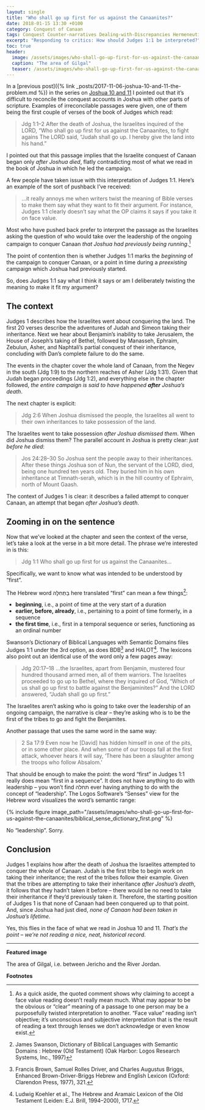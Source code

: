 ```yaml
---
layout: single
title: "Who shall go up first for us against the Canaanites?"
date: 2018-01-15 13:30 +0100
category: Conquest of Canaan
tags: Conquest Counter-narratives Dealing-with-Discrepancies Hermeneutics Joshua Judges
excerpt: "Responding to critics: How should Judges 1:1 be interpreted?"
toc: true
header:
  image: /assets/images/who-shall-go-up-first-for-us-against-the-canaanites/gilgal.jpg
  caption: "The area of Gilgal"
  teaser: /assets/images/who-shall-go-up-first-for-us-against-the-canaanites/gilgal_teaser.png
---
```


In a [previous post]({% link _posts/2017-11-06-joshua-10-and-11-the-problem.md %}) in the series on [Joshua 10 and 11](/series/joshua-10-and-11/) I pointed out that it’s difficult to reconcile the conquest accounts in Joshua with other parts of scripture. Examples of irreconcilable passages were given, one of them being the first couple of verses of the book of Judges which read:

> Jdg 1:1–2 After the death of Joshua, the Israelites inquired of the LORD, “Who shall go up first for us against the Canaanites, to fight agains The LORD said, “Judah shall go up. I hereby give the land into his hand.”

I pointed out that this passage implies that the Israelite conquest of Canaan began only _after Joshua died_, flatly contradicting most of what we read in the book of Joshua in which he led the campaign.

A few people have taken issue with this interpretation of Judges 1:1. Here’s an example of the sort of pushback I’ve received:

> …it really annoys me when writers twist the meaning of Bible verses to make them say what they want to fit their argument. For instance, Judges 1:1 clearly doesn’t say what the OP claims it says if you take it on face value.

Most who have pushed back prefer to interpret the passage as the Israelites asking the question of who would take over the leadership of the ongoing campaign to conquer Canaan _that Joshua had previously being running_.[^1]

The point of contention then is whether Judges 1:1 marks the _beginning_ of the campaign to conquer Canaan, or a point in time during a _preexisting_ campaign which Joshua had previously started.

So, does Judges 1:1 say what I think it says or am I deliberately twisting the meaning to make it fit my argument?

## The context

Judges 1 describes how the Israelites went about conquering the land. The first 20 verses describe the adventures of Judah and Simeon taking their inheritance. Next we hear about Benjamin’s inability to take Jerusalem, the House of Joseph’s taking of Bethel, followed by Manasseh, Ephraim, Zebulun, Asher, and Naphtali’s partial conquest of their inheritance, concluding with Dan’s complete failure to do the same.

The events in the chapter cover the whole land of Canaan, from the Negev in the south (Jdg 1:9) to the northern reaches of Asher (Jdg 1:31). Given that Judah began proceedings (Jdg 1:2), and everything else in the chapter followed, _the entire campaign is said to have happened **after** Joshua’s death_.

The next chapter is explicit:

> Jdg 2:6 When Joshua dismissed the people, the Israelites all went to their own inheritances to take possession of the land.

The Israelites went to take possession _after Joshua dismissed them_. When did Joshua dismiss them? The parallel account in Joshua is pretty clear: _just before he died_:

> Jos 24:28–30 So Joshua sent the people away to their inheritances. After these things Joshua son of Nun, the servant of the LORD, died, being one hundred ten years old. They buried him in his own inheritance at Timnath-serah, which is in the hill country of Ephraim, north of Mount Gaash.

The context of Judges 1 is clear: it describes a failed attempt to conquer Canaan, an attempt that began _after Joshua’s death_.

## Zooming in on the sentence

Now that we’ve looked at the chapter and seen the context of the verse, let’s take a look at the verse in a bit more detail. The phrase we’re interested in is this:

> Jdg 1:1 Who shall go up first for us against the Canaanites…

Specifically, we want to know what was intended to be understood by “first”.

The Hebrew word בַּתְּחִלָּה here translated “first” can mean a few things[^2]:

* **beginning**, i.e., a point of time at the very start of a duration
* **earlier, before, already**, i.e., pertaining to a point of time formerly, in a sequence
* **the first time**, i.e., first in a temporal sequence or series, functioning as an ordinal number

Swanson’s Dictionary of Biblical Languages with Semantic Domains files Judges 1:1 under the 3rd option, as does BDB[^3] and HALOT[^4]. The lexicons also point out an identical use of the word only a few pages away:

> Jdg 20:17–18 …the Israelites, apart from Benjamin, mustered four hundred thousand armed men, all of them warriors. The Israelites proceeded to go up to Bethel, where they inquired of God, “Which of us shall go up first to battle against the Benjaminites?” And the LORD answered, “Judah shall go up first.”

The Israelites aren’t asking who is going to take over the leadership of an ongoing campaign, the narrative is clear – they’re asking who is to be the first of the tribes to go and fight the Benjamites.

Another passage that uses the same word in the same way:

> 2 Sa 17:9 Even now he [David] has hidden himself in one of the pits, or in some other place. And when some of our troops fall at the first attack, whoever hears it will say, ‘There has been a slaughter among the troops who follow Absalom.’

That should be enough to make the point: the word “first” in Judges 1:1 really does mean “first in a sequence”. It does not have anything to do with leadership – you won’t find תחלה ever having anything to do with the concept of “leadership”. The Logos Software’s “Senses” view for the Hebrew word visualizes the word’s semantic range:

{% include figure image_path="/assets/images/who-shall-go-up-first-for-us-against-the-canaanites/biblical_sense_dictionary_first.png" %}

No “leadership”. Sorry.

## Conclusion

Judges 1 explains how after the death of Joshua the Israelites attempted to conquer the whole of Canaan. Judah is the first tribe to begin work on taking their inheritance; the rest of the tribes follow their example. Given that the tribes are attempting to take their inheritance _after Joshua’s death_, it follows that they hadn’t taken it before – there would be no need to take their inheritance if they’d previously taken it. Therefore, the starting position of Judges 1 is that none of Canaan had been conquered up to that point. And, since Joshua had just died, _none of Canaan had been taken in Joshua’s lifetime_.

Yes, this flies in the face of what we read in Joshua 10 and 11. _That’s the point – we’re not reading a nice, neat, historical record_.

---

**Featured image**

The area of Gilgal, i.e. between Jericho and the River Jordan.

**Footnotes**

[^1]: As a quick aside, the quoted comment shows why claiming to accept a face value reading doesn’t really mean much. What may appear to be the obvious or “clear” meaning of a passage to one person may be a purposefully twisted interpretation to another. “Face value” reading isn’t objective; it’s unconscious and subjective interpretation that is the result of reading a text through lenses we don’t acknowledge or even know exist.
[^2]: James Swanson, Dictionary of Biblical Languages with Semantic Domains : Hebrew (Old Testament) (Oak Harbor: Logos Research Systems, Inc., 1997)
[^3]: Francis Brown, Samuel Rolles Driver, and Charles Augustus Briggs, Enhanced Brown-Driver-Briggs Hebrew and English Lexicon (Oxford: Clarendon Press, 1977), 321.
[^4]: Ludwig Koehler et al., The Hebrew and Aramaic Lexicon of the Old Testament (Leiden: E.J. Brill, 1994–2000), 1717.
